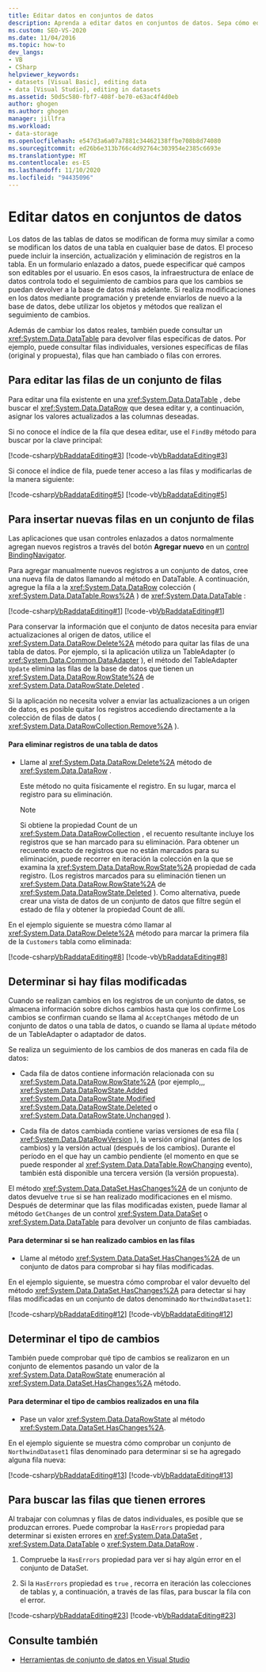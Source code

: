 ```yaml
---
title: Editar datos en conjuntos de datos
description: Aprenda a editar datos en conjuntos de datos. Sepa cómo editar filas de conjuntos de filas, insertar nuevas filas en un conjunto de filas, determinar si hay filas modificadas y buscar filas con errores.
ms.custom: SEO-VS-2020
ms.date: 11/04/2016
ms.topic: how-to
dev_langs:
- VB
- CSharp
helpviewer_keywords:
- datasets [Visual Basic], editing data
- data [Visual Studio], editing in datasets
ms.assetid: 50d5c580-fbf7-408f-be70-e63ac4f4d0eb
author: ghogen
ms.author: ghogen
manager: jillfra
ms.workload:
- data-storage
ms.openlocfilehash: e547d3a6a07a7881c34462138ffbe708b8d74080
ms.sourcegitcommit: ed26b6e313b766c4d92764c303954e2385c6693e
ms.translationtype: MT
ms.contentlocale: es-ES
ms.lasthandoff: 11/10/2020
ms.locfileid: "94435096"
---
```

# <a name="edit-data-in-datasets"></a>Editar datos en conjuntos de datos
Los datos de las tablas de datos se modifican de forma muy similar a como se modifican los datos de una tabla en cualquier base de datos. El proceso puede incluir la inserción, actualización y eliminación de registros en la tabla. En un formulario enlazado a datos, puede especificar qué campos son editables por el usuario. En esos casos, la infraestructura de enlace de datos controla todo el seguimiento de cambios para que los cambios se puedan devolver a la base de datos más adelante. Si realiza modificaciones en los datos mediante programación y pretende enviarlos de nuevo a la base de datos, debe utilizar los objetos y métodos que realizan el seguimiento de cambios.

Además de cambiar los datos reales, también puede consultar un <xref:System.Data.DataTable> para devolver filas específicas de datos. Por ejemplo, puede consultar filas individuales, versiones específicas de filas (original y propuesta), filas que han cambiado o filas con errores.

## <a name="to-edit-rows-in-a-dataset"></a>Para editar las filas de un conjunto de filas
Para editar una fila existente en una <xref:System.Data.DataTable> , debe buscar el <xref:System.Data.DataRow> que desea editar y, a continuación, asignar los valores actualizados a las columnas deseadas.

Si no conoce el índice de la fila que desea editar, use el `FindBy` método para buscar por la clave principal:

[!code-csharp[VbRaddataEditing#3](../data-tools/codesnippet/CSharp/edit-data-in-datasets_1.cs)]
[!code-vb[VbRaddataEditing#3](../data-tools/codesnippet/VisualBasic/edit-data-in-datasets_1.vb)]

Si conoce el índice de fila, puede tener acceso a las filas y modificarlas de la manera siguiente:

[!code-csharp[VbRaddataEditing#5](../data-tools/codesnippet/CSharp/edit-data-in-datasets_2.cs)]
[!code-vb[VbRaddataEditing#5](../data-tools/codesnippet/VisualBasic/edit-data-in-datasets_2.vb)]

## <a name="to-insert-new-rows-into-a-dataset"></a>Para insertar nuevas filas en un conjunto de filas
Las aplicaciones que usan controles enlazados a datos normalmente agregan nuevos registros a través del botón **Agregar nuevo** en un [control BindingNavigator](/dotnet/framework/winforms/controls/bindingnavigator-control-windows-forms).

Para agregar manualmente nuevos registros a un conjunto de datos, cree una nueva fila de datos llamando al método en DataTable. A continuación, agregue la fila a la <xref:System.Data.DataRow> colección ( <xref:System.Data.DataTable.Rows%2A> ) de <xref:System.Data.DataTable> :

[!code-csharp[VbRaddataEditing#1](../data-tools/codesnippet/CSharp/edit-data-in-datasets_3.cs)]
[!code-vb[VbRaddataEditing#1](../data-tools/codesnippet/VisualBasic/edit-data-in-datasets_3.vb)]

Para conservar la información que el conjunto de datos necesita para enviar actualizaciones al origen de datos, utilice el <xref:System.Data.DataRow.Delete%2A> método para quitar las filas de una tabla de datos. Por ejemplo, si la aplicación utiliza un TableAdapter (o <xref:System.Data.Common.DataAdapter> ), el método del TableAdapter `Update` elimina las filas de la base de datos que tienen un <xref:System.Data.DataRow.RowState%2A> de <xref:System.Data.DataRowState.Deleted> .

Si la aplicación no necesita volver a enviar las actualizaciones a un origen de datos, es posible quitar los registros accediendo directamente a la colección de filas de datos ( <xref:System.Data.DataRowCollection.Remove%2A> ).

#### <a name="to-delete-records-from-a-data-table"></a>Para eliminar registros de una tabla de datos

- Llame al <xref:System.Data.DataRow.Delete%2A> método de <xref:System.Data.DataRow> .

     Este método no quita físicamente el registro. En su lugar, marca el registro para su eliminación.

    > [!NOTE]
    > Si obtiene la propiedad Count de un <xref:System.Data.DataRowCollection> , el recuento resultante incluye los registros que se han marcado para su eliminación. Para obtener un recuento exacto de registros que no están marcados para su eliminación, puede recorrer en iteración la colección en la que se examina la <xref:System.Data.DataRow.RowState%2A> propiedad de cada registro. (Los registros marcados para su eliminación tienen un <xref:System.Data.DataRow.RowState%2A> de <xref:System.Data.DataRowState.Deleted> ). Como alternativa, puede crear una vista de datos de un conjunto de datos que filtre según el estado de fila y obtener la propiedad Count de allí.

En el ejemplo siguiente se muestra cómo llamar al <xref:System.Data.DataRow.Delete%2A> método para marcar la primera fila de la `Customers` tabla como eliminada:

[!code-csharp[VbRaddataEditing#8](../data-tools/codesnippet/CSharp/edit-data-in-datasets_4.cs)]
[!code-vb[VbRaddataEditing#8](../data-tools/codesnippet/VisualBasic/edit-data-in-datasets_4.vb)]

## <a name="determine-if-there-are-changed-rows"></a>Determinar si hay filas modificadas
Cuando se realizan cambios en los registros de un conjunto de datos, se almacena información sobre dichos cambios hasta que los confirme Los cambios se confirman cuando se llama al `AcceptChanges` método de un conjunto de datos o una tabla de datos, o cuando se llama al `Update` método de un TableAdapter o adaptador de datos.

Se realiza un seguimiento de los cambios de dos maneras en cada fila de datos:

- Cada fila de datos contiene información relacionada con su <xref:System.Data.DataRow.RowState%2A> (por ejemplo,,, <xref:System.Data.DataRowState.Added> <xref:System.Data.DataRowState.Modified> <xref:System.Data.DataRowState.Deleted> o <xref:System.Data.DataRowState.Unchanged> ).

- Cada fila de datos cambiada contiene varias versiones de esa fila ( <xref:System.Data.DataRowVersion> ), la versión original (antes de los cambios) y la versión actual (después de los cambios). Durante el período en el que hay un cambio pendiente (el momento en que se puede responder al <xref:System.Data.DataTable.RowChanging> evento), también está disponible una tercera versión (la versión propuesta).

El método <xref:System.Data.DataSet.HasChanges%2A> de un conjunto de datos devuelve `true` si se han realizado modificaciones en el mismo. Después de determinar que las filas modificadas existen, puede llamar al método `GetChanges` de un control <xref:System.Data.DataSet> o <xref:System.Data.DataTable> para devolver un conjunto de filas cambiadas.

#### <a name="to-determine-if-changes-have-been-made-to-any-rows"></a>Para determinar si se han realizado cambios en las filas

- Llame al método <xref:System.Data.DataSet.HasChanges%2A> de un conjunto de datos para comprobar si hay filas modificadas.

En el ejemplo siguiente, se muestra cómo comprobar el valor devuelto del método <xref:System.Data.DataSet.HasChanges%2A> para detectar si hay filas modificadas en un conjunto de datos denominado `NorthwindDataset1`:

[!code-csharp[VbRaddataEditing#12](../data-tools/codesnippet/CSharp/edit-data-in-datasets_5.cs)]
[!code-vb[VbRaddataEditing#12](../data-tools/codesnippet/VisualBasic/edit-data-in-datasets_5.vb)]

## <a name="determine-the-type-of-changes"></a>Determinar el tipo de cambios
También puede comprobar qué tipo de cambios se realizaron en un conjunto de elementos pasando un valor de la <xref:System.Data.DataRowState> enumeración al <xref:System.Data.DataSet.HasChanges%2A> método.

#### <a name="to-determine-what-type-of-changes-have-been-made-to-a-row"></a>Para determinar el tipo de cambios realizados en una fila

- Pase un valor <xref:System.Data.DataRowState> al método <xref:System.Data.DataSet.HasChanges%2A>.

En el ejemplo siguiente se muestra cómo comprobar un conjunto de `NorthwindDataset1` filas denominado para determinar si se ha agregado alguna fila nueva:

[!code-csharp[VbRaddataEditing#13](../data-tools/codesnippet/CSharp/edit-data-in-datasets_6.cs)]
[!code-vb[VbRaddataEditing#13](../data-tools/codesnippet/VisualBasic/edit-data-in-datasets_6.vb)]

## <a name="to-locate-rows-that-have-errors"></a>Para buscar las filas que tienen errores
Al trabajar con columnas y filas de datos individuales, es posible que se produzcan errores. Puede comprobar la `HasErrors` propiedad para determinar si existen errores en <xref:System.Data.DataSet> , <xref:System.Data.DataTable> o <xref:System.Data.DataRow> .

1. Compruebe la `HasErrors` propiedad para ver si hay algún error en el conjunto de DataSet.

2. Si la `HasErrors` propiedad es `true` , recorra en iteración las colecciones de tablas y, a continuación, a través de las filas, para buscar la fila con el error.

[!code-csharp[VbRaddataEditing#23](../data-tools/codesnippet/CSharp/edit-data-in-datasets_7.cs)]
[!code-vb[VbRaddataEditing#23](../data-tools/codesnippet/VisualBasic/edit-data-in-datasets_7.vb)]

## <a name="see-also"></a>Consulte también

- [Herramientas de conjunto de datos en Visual Studio](../data-tools/dataset-tools-in-visual-studio.md)
